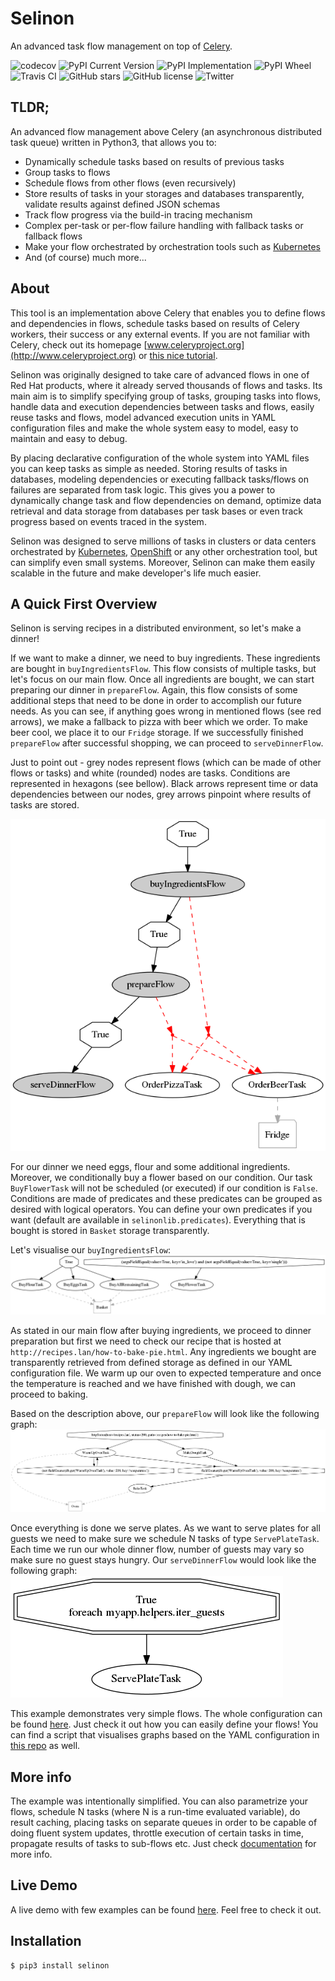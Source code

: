 # Selinon

An advanced task flow management on top of [Celery](https://www.celeryproject.org/).

![codecov](https://codecov.io/gh/selinon/selinon/branch/master/graph/badge.svg)
![PyPI Current Version](https://img.shields.io/pypi/v/selinon.svg)
![PyPI Implementation](https://img.shields.io/pypi/implementation/selinon.svg)
![PyPI Wheel](https://img.shields.io/pypi/wheel/selinon.svg)
![Travis CI](https://travis-ci.org/selinon/selinon.svg?branch=master)
![GitHub stars](https://img.shields.io/github/stars/selinon/selinon.svg)
![GitHub license](https://img.shields.io/badge/license-BSD-blue.svg)
![Twitter](https://img.shields.io/twitter/url/http/github.com/selinon/selinon.svg?style=social)

## TLDR;

An advanced flow management above Celery (an asynchronous distributed task queue) written in Python3, that allows you to:

  - Dynamically schedule tasks based on results of previous tasks
  - Group tasks to flows
  - Schedule flows from other flows (even recursively)
  - Store results of tasks in your storages and databases transparently, validate results against defined JSON schemas
  - Track flow progress via the build-in tracing mechanism
  - Complex per-task or per-flow failure handling with fallback tasks or fallback flows
  - Make your flow orchestrated by orchestration tools such as [Kubernetes](https://kubernetes.io)
  - And (of course) much more...

## About

This tool is an implementation above Celery that enables you to define flows and dependencies in flows, schedule tasks based on results of Celery workers, their success or any external events. If you are not familiar with Celery, check out its homepage [www.celeryproject.org](http://www.celeryproject.org) or [this nice tutorial](https://tests4geeks.com/distribute-tasks-python-celery-rabbitmq/).

Selinon was originally designed to take care of advanced flows in one of Red Hat products, where it already served thousands of flows and tasks. Its main aim is to simplify specifying group of tasks, grouping tasks into flows, handle data and execution dependencies between tasks and flows, easily reuse tasks and flows, model advanced execution units in YAML configuration files and make the whole system easy to model, easy to maintain and easy to debug.

By placing declarative configuration of the whole system into YAML files you can keep tasks as simple as needed. Storing results of tasks in databases, modeling dependencies or executing fallback tasks/flows on failures are separated from task logic. This gives you a power to dynamically change task and flow dependencies on demand, optimize data retrieval and data storage from databases per task bases or even track progress based on events traced in the system.

Selinon was designed to serve millions of tasks in clusters or data centers orchestrated by [Kubernetes](https://kubernetes.io), [OpenShift](https://openshift.com) or any other orchestration tool, but can simplify even small systems. Moreover, Selinon can make them easily scalable in the future and make developer's life much easier.

## A Quick First Overview

Selinon is serving recipes in a distributed environment, so let's make a dinner!

If we want to make a dinner, we need to buy ingredients. These ingredients are bought in `buyIngredientsFlow`. This flow consists of multiple tasks, but let's focus on our main flow. Once all ingredients are bought, we can start preparing our dinner in `prepareFlow`. Again, this flow consists of some additional steps that need to be done in order to accomplish our future needs. As you can see, if anything goes wrong in mentioned flows (see red arrows), we make a fallback to pizza with beer which we order. To make beer cool, we place it to our `Fridge` storage. If we successfully finished `prepareFlow` after successful shopping, we can proceed to `serveDinnerFlow`.

Just to point out - grey nodes represent flows (which can be made of other flows or tasks) and white (rounded) nodes are tasks. Conditions are represented in hexagons (see bellow). Black arrows represent time or data dependencies between our nodes, grey arrows pinpoint where results of tasks are stored.

![Main dinner flow](/example/graph/dinnerFlow.png?raw=true "Main dinner flow")

For our dinner we need eggs, flour and some additional ingredients. Moreover, we conditionally buy a flower based on our condition. Our task `BuyFlowerTask` will not be scheduled (or executed) if our condition is `False`. Conditions are made of predicates and these predicates can be grouped as desired with logical operators. You can define your own predicates if you want (default are available in `selinonlib.predicates`). Everything that is bought is stored in `Basket` storage transparently.

Let's visualise our `buyIngredientsFlow`:
![Buy ingredients flow](/example/graph/buyIngredientsFlow.png?raw=true "How to buy ingredients")

As stated in our main flow after buying ingredients, we proceed to dinner preparation but first we need to check our recipe that is hosted at `http://recipes.lan/how-to-bake-pie.html`. Any ingredients we bought are transparently retrieved from defined storage as defined in our YAML configuration file. We warm up our oven to expected temperature and once the temperature is reached and we have finished with dough, we can proceed to baking.

Based on the description above, our `prepareFlow` will look like the following graph:
![Preparation](/example/graph/prepareFlow.png?raw=true "How to prepare dinner")

Once everything is done we serve plates. As we want to serve plates for all guests we need to make sure we schedule N tasks of type `ServePlateTask`. Each time we run our whole dinner flow, number of guests may vary so make sure no guest stays hungry. Our `serveDinnerFlow` would look like the following graph:
![Serving plates](/example/graph/serveDinnerFlow.png?raw=true "How to serve plates")

This example demonstrates very simple flows. The whole configuration can be found [here](/example/dinner.yaml). Just check it out how you can easily define your flows! You can find a script that visualises graphs based on the YAML configuration in [this repo](/example/) as well.

## More info

The example was intentionally simplified. You can also parametrize your flows, schedule N tasks (where N is a run-time evaluated variable), do result caching, placing tasks on separate queues in order to be capable of doing fluent system updates, throttle execution of certain tasks in time, propagate results of tasks to sub-flows etc. Just check [documentation](https://selinon.github.io/selinon) for more info.

## Live Demo

A live demo with few examples can be found [here](https://github.com/selinon/demo). Feel free to check it out.

## Installation

```
$ pip3 install selinon
```

